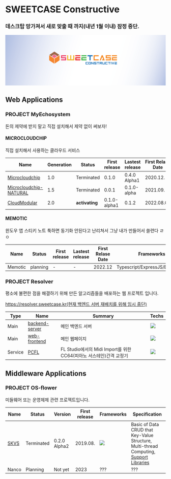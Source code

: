# SWEETCASE Constructive

### 데스크탑 망가져서 새로 맞출 때 까지(내년 1월 이내) 잠정 중단.

![간판](profile/간판.png)

## Web Applications
### PROJECT MyEchosystem
돈의 제약에 받지 말고 직접 설치해서 제약 없이 써보자!

#### MICROCLOUDCHIP

직접 설치해서 사용하는 클라우드 서비스

|Name|Generation|Status|First release|Lastest release|First Relase Date|Frameworks|
|---|---|---|---|---|---|---|
|[Microcloudchip](https://github.com/SweetCase-Cobalto/MicroCloudChip)|1.0|Terminated|0.1.0|0.4.0 Alpha1|2020.12.|DJango(Pure)/JQuery|
|[Microcloudchip-NATURAL](https://github.com/SweetCase-Cobalto/microcloudchip-natural)|1.5|Terminated|0.0.1|0.1.0-alpha|2021.09.|DJango(DRF)/ReactJS|
|[CloudModular](https://github.com/SweetCase-Cobalto/cloudmodular)|2.0|**activating**|0.1.0-alpha1|0.1.2|2022.08.03|FastAPI/ReactJS|

#### MEMOTIC

윈도우 앱 스티키 노트 툭하면 동기화 안된다고 난리쳐서 그냥 내가 만들어서 쓸련다 ㄹㅇ 

|Name|Status|First release|Lastest release|First Relase Date|Frameworks|
|---|---|---|---|---|---|
|Memotic|planning|-|-|2022.12|Typescript/ExpressJS/ElectronJS|

### PROJECT Resolver
평소에 불편한 점을 해결하기 위해 만든 알고리즘들을 배포하는 웹 프로젝트 입니다.

[https://resolver.sweetcase.kr(현재 백엔드 서버 재배치를 위해 임시 중단)](https://resolver.sweetcase.kr)

|Type|Name|Summary|Techs|
|---|---|---|---|
|Main|[backend-server](https://github.com/SweetCase-Cobalto/resolver)|메인 백엔드 서버|![](https://img.shields.io/badge/Node.js-339933?style=flat-square&logo=nodedotjs&logoColor=white)|
|Main|[web-frontend](https://github.com/SweetCase-Cobalto/resolver-web)|메인 웹페이지|![](https://img.shields.io/badge/React-20232A?style=flat-square&logo=react&logoColor=61DAFB)|
|Service|[PCFL](https://github.com/Vector-7/PCFL)|FL Studio에서의 Midi Import를 위한 CC64(피아노 서스테인)간격 교정기|![](https://img.shields.io/badge/Python-blue?style=flat-square&logo=python&logoColor=white)|


## Middleware Applications
### PROJECT OS-flower

미들웨어 또는 운영체제 관련 프로젝트입니다.

|Name|Status|Version|First release|Frameworks|Specification|
|---|---|---|---|---|---|
|[SKVS](https://github.com/Vector-7/SKVS)|Terminated|0.2.0 Alpha2|2019.08.|![](https://img.shields.io/badge/C%2B%2B-00599C?style=flat-square&logo=c%2B%2B&logoColor=white)|Basic of Data CRUD that Key-Value Structure, Multi-thread Computing, [Support Libraries](https://github.com/Vector-7/SKVS-Library)|
|Nanco|Planning|Not yet|2023|???|???|
